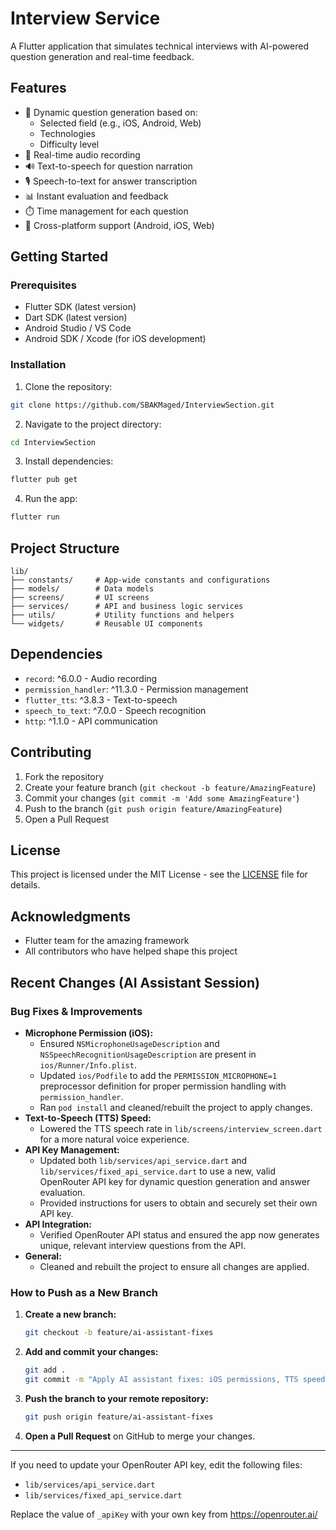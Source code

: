 # Interview Service

A Flutter application that simulates technical interviews with AI-powered question generation and real-time feedback.

## Features

- 🤖 Dynamic question generation based on:
  - Selected field (e.g., iOS, Android, Web)
  - Technologies
  - Difficulty level
- 🎤 Real-time audio recording
- 🔊 Text-to-speech for question narration
- 🎙️ Speech-to-text for answer transcription
- 📊 Instant evaluation and feedback
- ⏱️ Time management for each question
- 📱 Cross-platform support (Android, iOS, Web)

## Getting Started

### Prerequisites

- Flutter SDK (latest version)
- Dart SDK (latest version)
- Android Studio / VS Code
- Android SDK / Xcode (for iOS development)

### Installation

1. Clone the repository:
```bash
git clone https://github.com/SBAKMaged/InterviewSection.git
```

2. Navigate to the project directory:
```bash
cd InterviewSection
```

3. Install dependencies:
```bash
flutter pub get
```

4. Run the app:
```bash
flutter run
```

## Project Structure

```
lib/
├── constants/     # App-wide constants and configurations
├── models/        # Data models
├── screens/       # UI screens
├── services/      # API and business logic services
├── utils/         # Utility functions and helpers
└── widgets/       # Reusable UI components
```

## Dependencies

- `record`: ^6.0.0 - Audio recording
- `permission_handler`: ^11.3.0 - Permission management
- `flutter_tts`: ^3.8.3 - Text-to-speech
- `speech_to_text`: ^7.0.0 - Speech recognition
- `http`: ^1.1.0 - API communication

## Contributing

1. Fork the repository
2. Create your feature branch (`git checkout -b feature/AmazingFeature`)
3. Commit your changes (`git commit -m 'Add some AmazingFeature'`)
4. Push to the branch (`git push origin feature/AmazingFeature`)
5. Open a Pull Request

## License

This project is licensed under the MIT License - see the [LICENSE](LICENSE) file for details.

## Acknowledgments

- Flutter team for the amazing framework
- All contributors who have helped shape this project

## Recent Changes (AI Assistant Session)

### Bug Fixes & Improvements
- **Microphone Permission (iOS):**
  - Ensured `NSMicrophoneUsageDescription` and `NSSpeechRecognitionUsageDescription` are present in `ios/Runner/Info.plist`.
  - Updated `ios/Podfile` to add the `PERMISSION_MICROPHONE=1` preprocessor definition for proper permission handling with `permission_handler`.
  - Ran `pod install` and cleaned/rebuilt the project to apply changes.
- **Text-to-Speech (TTS) Speed:**
  - Lowered the TTS speech rate in `lib/screens/interview_screen.dart` for a more natural voice experience.
- **API Key Management:**
  - Updated both `lib/services/api_service.dart` and `lib/services/fixed_api_service.dart` to use a new, valid OpenRouter API key for dynamic question generation and answer evaluation.
  - Provided instructions for users to obtain and securely set their own API key.
- **API Integration:**
  - Verified OpenRouter API status and ensured the app now generates unique, relevant interview questions from the API.
- **General:**
  - Cleaned and rebuilt the project to ensure all changes are applied.

### How to Push as a New Branch
1. **Create a new branch:**
   ```bash
   git checkout -b feature/ai-assistant-fixes
   ```
2. **Add and commit your changes:**
   ```bash
   git add .
   git commit -m "Apply AI assistant fixes: iOS permissions, TTS speed, OpenRouter API integration, and bug fixes"
   ```
3. **Push the branch to your remote repository:**
   ```bash
   git push origin feature/ai-assistant-fixes
   ```
4. **Open a Pull Request** on GitHub to merge your changes.

---
If you need to update your OpenRouter API key, edit the following files:
- `lib/services/api_service.dart`
- `lib/services/fixed_api_service.dart`

Replace the value of `_apiKey` with your own key from https://openrouter.ai/
